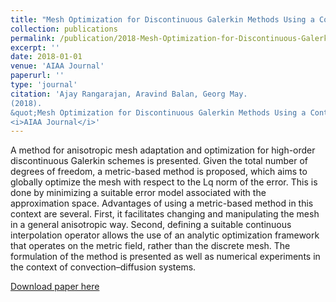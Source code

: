 ```yaml
---
title: "Mesh Optimization for Discontinuous Galerkin Methods Using a Continuous Mesh Model"
collection: publications
permalink: /publication/2018-Mesh-Optimization-for-Discontinuous-Galerkin-Methods-Using-a-Continuous-Mesh-Model
excerpt: ''
date: 2018-01-01
venue: 'AIAA Journal'
paperurl: ''
type: 'journal'
citation: 'Ajay Rangarajan, Aravind Balan, Georg May.
(2018).
&quot;Mesh Optimization for Discontinuous Galerkin Methods Using a Continuous Mesh Model.&quot;
<i>AIAA Journal</i>'
---
```

A method for anisotropic mesh adaptation and optimization for high-order discontinuous Galerkin schemes is presented. Given the total number of degrees of freedom, a metric-based method is proposed, which aims to globally optimize the mesh with respect to the Lq norm of the error. This is done by minimizing a suitable error model associated with the approximation space. Advantages of using a metric-based method in this context are several. First, it facilitates changing and manipulating the mesh in a general anisotropic way. Second, defining a suitable continuous interpolation operator allows the use of an analytic optimization framework that operates on the metric field, rather than the discrete mesh. The formulation of the method is presented as well as numerical experiments in the context of convection–diffusion systems.

[Download paper here](https://doi.org/10.2514/1.J056965)